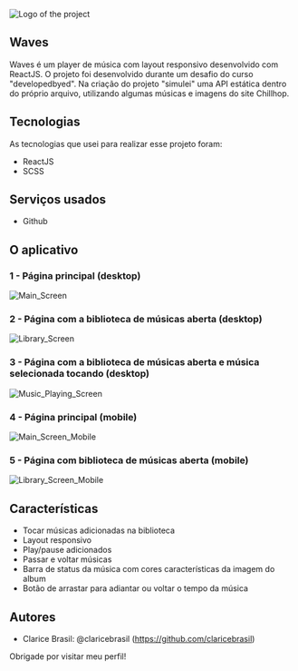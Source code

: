 ![Logo of the project](https://github.com/claricebrasil/music-player/blob/main/public/readme_images/logo.png)
 
## Waves
 
Waves é um player de música com layout responsivo desenvolvido com ReactJS. O projeto foi desenvolvido durante um desafio do curso "developedbyed". Na criação do projeto "simulei" uma API estática dentro do próprio arquivo, utilizando algumas músicas e imagens do site Chillhop.
 
 
## Tecnologias
 
As tecnologias que usei para realizar esse projeto foram:
 
* ReactJS
* SCSS
 
 
## Serviços usados
 
* Github
 
 
## O aplicativo
 
### 1 - Página principal (desktop)
![Main_Screen](https://github.com/claricebrasil/music-player/blob/main/public/readme_images/initial_page_screen_1440.png)

### 2 - Página com a biblioteca de músicas aberta (desktop)
![Library_Screen](https://github.com/claricebrasil/music-player/blob/main/public/readme_images/library_open_page.png)

### 3 - Página com a biblioteca de músicas aberta e música selecionada tocando (desktop)
![Music_Playing_Screen](https://github.com/claricebrasil/music-player/blob/main/public/readme_images/selected_music_playing.png)

### 4 - Página principal (mobile)
![Main_Screen_Mobile](https://github.com/claricebrasil/music-player/blob/main/public/readme_images/initial_page_screen_mobile.png)

### 5 - Página com biblioteca de músicas aberta (mobile)
![Library_Screen_Mobile](https://github.com/claricebrasil/music-player/blob/main/public/readme_images/library_open_mobile.png)
 
 
## Características
 
  - Tocar músicas adicionadas na biblioteca
  - Layout responsivo
  - Play/pause adicionados
  - Passar e voltar músicas
  - Barra de status da música com cores características da imagem do album
  - Botão de arrastar para adiantar ou voltar o tempo da música
 
 
## Autores
 
* Clarice Brasil: @claricebrasil (https://github.com/claricebrasil)
 
Obrigade por visitar meu perfil! 
